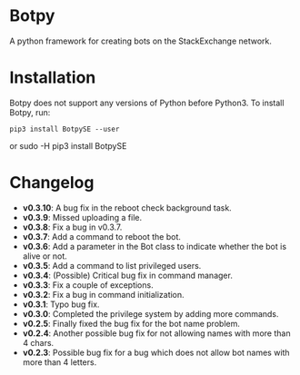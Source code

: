 # Botpy

A python framework for creating bots on the StackExchange network. 

# Installation

Botpy does not support any versions of Python before Python3. To install Botpy, run:

    pip3 install BotpySE --user

or
    sudo -H pip3 install BotpySE

# Changelog

 - **v0.3.10**: A bug fix in the reboot check background task.
 - **v0.3.9**: Missed uploading a file.
 - **v0.3.8**: Fix a bug in v0.3.7.
 - **v0.3.7**: Add a command to reboot the bot.
 - **v0.3.6**: Add a parameter in the Bot class to indicate whether the bot is alive or not.
 - **v0.3.5**: Add a command to list privileged users.
 - **v0.3.4**: (Possible) Critical bug fix in command manager.
 - **v0.3.3**: Fix a couple of exceptions.
 - **v0.3.2**: Fix a bug in command initialization. 
 - **v0.3.1**: Typo bug fix.
 - **v0.3.0**: Completed the privilege system by adding more commands.
 - **v0.2.5**: Finally fixed the bug fix for the bot name problem.
 - **v0.2.4**: Another possible bug fix for not allowing names with more than 4 chars.
 - **v0.2.3**: Possible bug fix for a bug which does not allow bot names with more than 4 letters.
